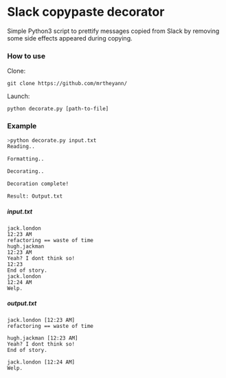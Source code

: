 # Slack copypaste decorator

Simple Python3 script to prettify messages copied from Slack by removing some side effects appeared during copying.

### How to use

Clone:

`git clone https://github.com/mrtheyann/`

Launch:

`python decorate.py [path-to-file]`

### Example

```bash
>python decorate.py input.txt
Reading..

Formatting..

Decorating..

Decoration complete!

Result: Output.txt
```

##### input.txt

```
jack.london
12:23 AM
refactoring == waste of time
hugh.jackman
12:23 AM
Yeah? I dont think so!
12:23
End of story.
jack.london
12:24 AM
Welp.
```

##### output.txt

```
jack.london [12:23 AM]
refactoring == waste of time

hugh.jackman [12:23 AM]
Yeah? I dont think so!
End of story.

jack.london [12:24 AM]
Welp.
```